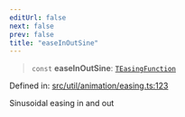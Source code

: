 ```yaml
---
editUrl: false
next: false
prev: false
title: "easeInOutSine"
---
```


> `const` **easeInOutSine**: [`TEasingFunction`](/api/fabric/namespaces/util/type-aliases/teasingfunction/)

Defined in: [src/util/animation/easing.ts:123](https://github.com/fabricjs/fabric.js/blob/e114448a1bce9b68a3e1bba337bc0c83a35c1aa5/src/util/animation/easing.ts#L123)

Sinusoidal easing in and out
